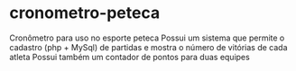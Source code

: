 # cronometro-peteca

Cronômetro para uso no esporte peteca
Possui um sistema que permite o cadastro (php + MySql) de partidas e mostra o número de vitórias de cada atleta
Possui também um contador de pontos para duas equipes 
